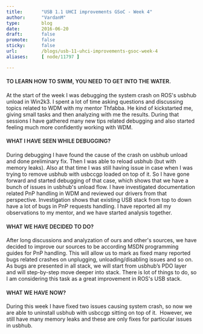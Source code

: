 ```yaml
---
title:       "USB 1.1 UHCI improvements GSoC - Week 4"
author:      "VardanM"
type:        blog
date:        2016-06-20
draft:       false
promote:     false
sticky:      false
url:         /blogs/usb-11-uhci-improvements-gsoc-week-4
aliases:     [ node/11797 ]

---
```


<h4><span style="font-size: 1em; font-weight: 600; line-height: 18px; text-transform: uppercase;">TO LEARN HOW TO SWIM, YOU NEED TO GET INTO THE WATER.</span></h4>
<p>At the start of the week I was debugging the system crash on ROS's usbhub unload in Win2k3. I spent a lot of time asking questions and discussing topics related to WDM with my mentor Thfabba. He kind of kickstarted me, giving small tasks and then analyzing with me the results. During that sessions I have gathered many new tips related debugging and also started feeling much more confidently working with WDM.</p>
<h4><span style="font-size: 1em; font-weight: 600; line-height: 18px; text-transform: uppercase;">WHAT I HAVE SEEN WHILE DEBUGGING?</span></h4>
<p>During debugging I have found the cause of the crash on usbhub unload and done preliminary fix. Then I was able to reload usbhub (but with memory leaks). Also at that time I was still having issue in case when I was trying to remove usbhub with usbccgp loaded on top of it. So I have gone forward and started debugging of that case, which shows that we have a bunch of issues in usbhub's unload flow. I have investigated documentation related PnP handling in WDM and reviewed our drivers from that perspective. Investigation shows that existing USB stack from top to down have a lot of bugs in PnP requests handling. I have reported all my observations to my mentor, and we have started analysis together.</p>
<h4><span style="font-size: 1em; font-weight: 600; line-height: 18px; text-transform: uppercase;">WHAT we have decided to do?</span></h4>
<p>After long discussions and analyzation of ours and other's sources, we have decided to improve our sources to be according MSDN programming guides for PnP handling. This will allow us to mark as fixed many reported bugs related crashes on unplugging, unloading/disabling issues and so on. As bugs are presented in all stack, we will start from usbhub’s PDO layer and will step-by-step move deeper into stack. There is lot of things to do, so I am considering this task as a great improvement in ROS's USB stack.</p>
<h4><span style="font-size: 1em; font-weight: 600; line-height: 18px; text-transform: uppercase;">WHAT WE HAVE NOW?</span></h4>
<p>During this week I have fixed two issues causing system crash, so now we are able to uninstall usbhub with usbccgp sitting on top of it. &nbsp;However, we still have many memory leaks and these are only fixes for particular issues in usbhub.</p>

